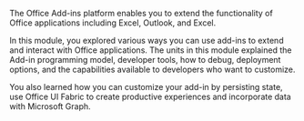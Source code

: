 The Office Add-ins platform enables you to extend the functionality of Office applications including Excel, Outlook, and Excel.

In this module, you explored various ways you can use add-ins to extend and interact with Office applications. The units in this module explained the Add-in programming model, developer tools, how to debug, deployment options, and the capabilities available to developers who want to customize.

You also learned how you can customize your add-in by persisting state, use Office UI Fabric to create productive experiences and incorporate data with Microsoft Graph.
